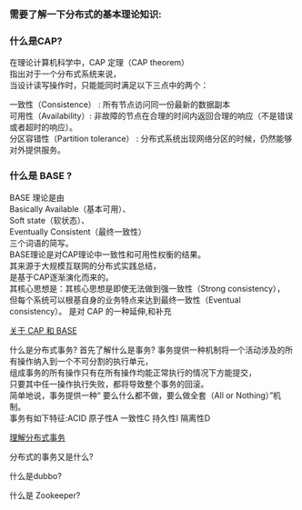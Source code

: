 ### 需要了解一下分布式的基本理论知识:  

### 什么是CAP?
在理论计算机科学中，CAP 定理（CAP theorem）  
指出对于一个分布式系统来说，  
当设计读写操作时，只能能同时满足以下三点中的两个：

一致性（Consistence） : 所有节点访问同一份最新的数据副本  
可用性（Availability）: 非故障的节点在合理的时间内返回合理的响应（不是错误或者超时的响应）。  
分区容错性（Partition tolerance） : 分布式系统出现网络分区的时候，仍然能够对外提供服务。

### 什么是 BASE ?  
BASE 理论是由   
Basically Available（基本可用）、  
Soft state（软状态）、  
Eventually Consistent（最终一致性）  
三个词语的简写。  
BASE理论是对CAP理论中一致性和可用性权衡的结果。  
其来源于大规模互联网的分布式实践总结，  
是基于CAP逐渐演化而来的。  
其核心思想是：其核心思想是即使无法做到强一致性（Strong consistency），  
但每个系统可以根基自身的业务特点来达到最终一致性（Eventual consistency）。
是对 CAP 的一种延伸,和补充




[关于 CAP 和 BASE ](https://juejin.cn/post/6898288789371027470#heading-4)

什么是分布式事务?
首先了解什么是事务?
事务提供一种机制将一个活动涉及的所有操作纳入到一个不可分割的执行单元，  
组成事务的所有操作只有在所有操作均能正常执行的情况下方能提交，  
只要其中任一操作执行失败，都将导致整个事务的回滚。  
简单地说，事务提供一种“ 要么什么都不做，要么做全套（All or Nothing）”机制。  
事务有如下特征:ACID
原子性A
一致性C
持久性I
隔离性D

[理解分布式事务](https://juejin.cn/post/6844903734753886216#heading-3)



分布式的事务又是什么?

什么是dubbo?

什么是 Zookeeper?